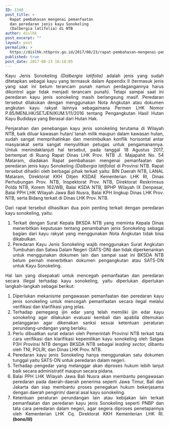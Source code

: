 ```yaml
---
ID: 1348
post_title: >
  Rapat pembahasan mengenai pemanfaatan
  dan peredaran jenis kayu Sonokeling
  (Dalbergia latifolia) di NTB
author: dislhk
post_excerpt: ""
layout: post
permalink: >
  https://dislhk.ntbprov.go.id/2017/08/23/rapat-pembahasan-mengenai-pemanfaatan-dan-peredaran-jenis-kayu-sonokeling-dalbergia-latifolia-di-ntb/
published: true
post_date: 2017-08-23 16:18:05
---
```

<p style="text-align: justify;">Kayu Jenis Sonokeling <em>(Dalbergia latifolia)</em> adalah jenis yang sudah ditetapkan sebagai kayu yang termasuk dalam Appendix II (termasuk jenis yang saat ini belum terancam punah namun perdagangannya harus dikontrol agar tidak menjadi terancam punah). Tetapi sampai saat ini peredaran kayu jenis sonokeling masih berlangsung masif. Peredaran tersebut dilakukan dengan menggunakan Nota Angkutan atau dokumen angkutan kayu rakyat lainnya sebagaimana Permen LHK Nomor P.85/MENLHK/SETJEN/KUM.1/11/2016 tentang Pengangkutan Hasil Hutan Kayu Budidaya yang Berasal dari Hutan Hak.</p>
<p style="text-align: justify;">Penjarahan dan penebangan kayu jenis sonokeling terutama di Wilayah NTB, baik diluar kawasan hutan/ tanah milik maupun dalam kawasan hutan, sudah sangat memprihatinkan dan menimbulkan konflik horisontal antar masyarakat serta sangat menyulitkan petugas untuk pengamanannya. Untuk menindaklanjuti hal tersebut, pada tanggal 18 Agustus 2017, bertempat di Ruang Rapat Dinas LHK Prov. NTB Jl. Majapahit No. 54 Mataram, diadakan Rapat pembahasan mengenai pemanfaatan dan peredaran jenis kayu Sonokeling <em>(Dalbergia latifolia)</em> di Provinsi NTB. Rapat tersebut dihadiri oleh berbagai pihak terkait yaitu: BIN Daerah NTB, LANAL Mataram, Direktorat KKH Ditjen KSDAE Kementerian LHK RI, Dinas Perhubungan Prov. NTB, Inspektorat Prov. NTB, Direktorat Reskrimsus Polda NTB, Korem 162/WB, Balai KSDA NTB, BPHP Wilayah IX Denpasar, Balai PPH LHK Wilayah Jawa Bali Nusra, Balai KPH lingkup Dinas LHK Prov. NTB, serta Bidang terkait di Dinas LHK Prov. NTB.</p>
<p style="text-align: justify;">Dari rapat tersebut dihasilkan dua poin penting terkait dengan peredaran kayu sonokeling, yaitu:</p>

<ol>
 	<li style="text-align: justify;">Terkait dengan Surat Kepala BKSDA NTB yang meminta Kepala Dinas menerbitkan keputusan tentang penambahan jenis Sonokeling sebagai bagian dari kayu rakyat yang menggunakan Nota Angkutan tidak bisa dikabulkan.</li>
 	<li style="text-align: justify;">Peredaran Kayu Jenis Sonokeling wajib menggunakan Surat Angkutan Tumbuhan dan Satwa Dalam Negeri (SATS-DN) dan tidak diperkenankan untuk menggunakan dokumen lain dan sampai saat ini BKSDA NTB belum pernah menerbitkan dokumen pengangkutan atau SATS-DN untuk Kayu Sonokeling.</li>
</ol>
<p style="text-align: justify;">Hal lain yang disepakati untuk mencegah pemanfaatan dan peredaran secara illegal terhadap kayu sonokeling, yaitu diperlukan diperlukan langkah-langkah sebagai berikut:</p>

<ol>
 	<li style="text-align: justify;">Diperlukan mekanisme pengawasan pemanfaatan dan peredaran kayu jenis sonokeling untuk mencegah pemanfaatan secara ilegal melalui verifikasi dan klarifikasi yang jelas.</li>
 	<li style="text-align: justify;">Terhadap pemegang ijin edar yang telah memiliki ijin edar kayu sonokeling agar dilakukan evaluasi kembali dan apabila ditemukan pelanggaran agar dikenakan sanksi sesuai ketentuan peraturan perundang-undangan yang berlaku.</li>
 	<li style="text-align: justify;">Perlu dibuatkan surat edaran oleh Pemerintah Provinsi NTB terkait tata cara verifikasi dan klarifikasi kepemilikan kayu sonokeling oleh Satgas P3H Provinsi NTB dengan BKSDA NTB sebagai&nbsp;<em>leading sector,&nbsp;</em>dibantu oleh TNI, POLRI, dan Dinas LHK Prov. NTB.</li>
 	<li style="text-align: justify;">Peredaran kayu jenis Sonokeling hanya menggunakan satu dokumen tunggal yaitu SATS-DN untuk peredaran dalam negeri.</li>
 	<li style="text-align: justify;">Terhadap pengedar yang melanggar akan diproses hukum lebih lanjut baik secara administratif maupun secara pidana.</li>
 	<li style="text-align: justify;">Balai PPH LHK Wilayah Jawa Bali Nusra akan membantu pengawasan peredaran pada daerah-daerah penerima seperti Jawa Timur, Bali dan Jakarta dan siap membantu proses penegakan hukum bekerjasama dengan daerah pengirim/ daeral asal kayu sonokeling.</li>
 	<li style="text-align: justify;">Ketentuan peraturan perundangan lain atau kebijakan lain terkait pemanfaatan dan peredaran kayu jenis Sonokeling seperti PNBP dan tata cara peredaran dalam negeri, agar segera diproses penetapannya oleh Kementerian LHK Cq. Direktorat KKH Kementerian LHK RI. <strong>(bono/lil)</strong></li>
</ol>